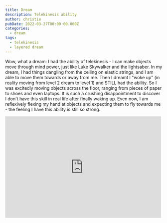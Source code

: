```yaml
---
title: Dream
description: Telekinesis ability
author: christie
pubDate: 2022-03-27T00:00:00.000Z
categories:
  - dream
tags:
  - telekinesis
  - layered dream
---
```


Wow, what a dream: I had the ability of telekinesis - I can make objects move through mind power, just like Luke Skywalker and the lightsaber. In my dream, I had things dangling from the ceiling on elastic strings, and I am able to move them towards or away from me. Then I dreamt I "woke up" (in reality moving from level 2 dream to level 1) and STILL had the ability. So I was excitedly moving objects across the floor, ranging from pieces of paper to shoes and even laptops. It is such a crushing disappointment to discover I don't have this skill in real life after finally waking up. Even now, I am reflexively flexing my hand at objects and expecting them to fly towards me - the feeling I have this ability is still so strong.

<iframe src="https://www.facebook.com/plugins/post.php?href=https%3A%2F%2Fwww.facebook.com%2Fchris1.tham%2Fposts%2Fpfbid02PjwPVP4RenD7nnxJYs4cqft9JhcJ38hWdJ6XxZrrGxJSVQZdUVfiyHq1DJoNvRSWl&show_text=true&width=500" width="500" height="324" style="border:none;overflow:hidden" scrolling="no" frameborder="0" allowfullscreen="true" allow="autoplay; clipboard-write; encrypted-media; picture-in-picture; web-share"></iframe>
